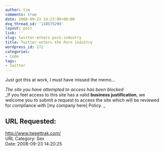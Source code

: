 ```yaml
---
author: tim
comments: true
date: 2008-09-23 14:23:00+00:00
dsq_thread_id: '110575299'
layout: post
link: ''
slug: twitter-enters-porn-industry
title: Twitter enters the Porn industry
wordpress_id: 172
categories:
- Code
tags:
- twitter
---
```


Just got this at work, I must have missed the memo...  
  
_The site you have attempted to access has been blocked_  
_If you feel access to this site has a valid **business justification**, we
welcome you to submit a request to access the site which will be reviewed for
compliance with [my company here] Policy.  _  
  
URL Requested:  
---  
http://www.tweettrak.com/  
URL Category:  Sex  
Date:  2008-09-23 14:20:25  
